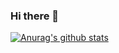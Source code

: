 ### Hi there 👋

[![Anurag's github stats](https://github-readme-stats.vercel.app/api?username=Grimness)](https://github.com/anuraghazra/github-readme-stats)

<!--
**Grimness/Grimness** is a ✨ _special_ ✨ repository because its `README.md` (this file) appears on your GitHub profile.

Here are some ideas to get you started:

- 🔭 I’m currently working on ...
- 🌱 I’m currently learning ...
- 👯 I’m looking to collaborate on ...
- 🤔 I’m looking for help with ...
- 💬 Ask me about ...
- 📫 How to reach me: ...
- 😄 Pronouns: ...
- ⚡ Fun fact: ...
-->
